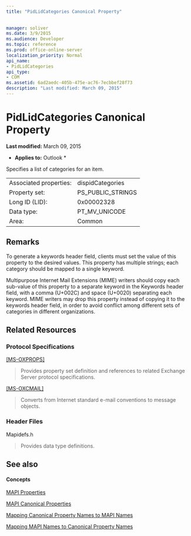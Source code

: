 ```yaml
---
title: "PidLidCategories Canonical Property"
 
 
manager: soliver
ms.date: 3/9/2015
ms.audience: Developer
ms.topic: reference
ms.prod: office-online-server
localization_priority: Normal
api_name:
- PidLidCategories
api_type:
- COM
ms.assetid: 6ad2aedc-405b-475e-ac76-7ecbbef28f73
description: "Last modified: March 09, 2015"
---
```


# PidLidCategories Canonical Property

 **Last modified:** March 09, 2015 
  
 * **Applies to:** Outlook * 
  
Specifies a list of categories for an item.
  
|||
|:-----|:-----|
|Associated properties:  <br/> |dispidCategories  <br/> |
|Property set:  <br/> |PS_PUBLIC_STRINGS  <br/> |
|Long ID (LID):  <br/> |0x00002328  <br/> |
|Data type:  <br/> |PT_MV_UNICODE  <br/> |
|Area:  <br/> |Common  <br/> |
   
## Remarks

To generate a keywords header field, clients must set the value of this property to the desired values. This property has multiple strings; each category should be mapped to a single keyword.
  
Multipurpose Internet Mail Extensions (MIME) writers should copy each sub-value of this property to a separate keyword in the Keywords header field, with a comma (U+002C) and space (U+0020) separating each keyword. MIME writers may drop this property instead of copying it to the keywords header field, in order to avoid conflict among different sets of categories in different organizations.
  
## Related Resources

### Protocol Specifications

[[MS-OXPROPS]](http://msdn.microsoft.com/library/f6ab1613-aefe-447d-a49c-18217230b148%28Office.15%29.aspx)
  
> Provides property set definition and references to related Exchange Server protocol specifications.
    
[[MS-OXCMAIL]](http://msdn.microsoft.com/library/b60d48db-183f-4bf5-a908-f584e62cb2d4%28Office.15%29.aspx)
  
> Converts from Internet standard e-mail conventions to message objects.
    
### Header Files

Mapidefs.h
  
> Provides data type definitions.
    
## See also

#### Concepts

[MAPI Properties](mapi-properties.md)
  
[MAPI Canonical Properties](mapi-canonical-properties.md)
  
[Mapping Canonical Property Names to MAPI Names](mapping-canonical-property-names-to-mapi-names.md)
  
[Mapping MAPI Names to Canonical Property Names](mapping-mapi-names-to-canonical-property-names.md)

